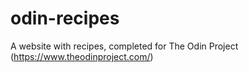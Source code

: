 # odin-recipes
A website with recipes, completed for The Odin Project (https://www.theodinproject.com/)
